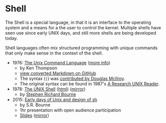 # Shell

The Shell is a special language, in that it is an interface to the operating system and a means for a the user to control the kernel. Multiple shells have seen use since early UNIX days, and still more shells are being developed today.

Shell languages often mix structured programming with unique commands that only make sense in the context of the shell.

* 1976: [The Unix Command Language](https://archive.org/download/the-unix-command-language/the-unix-command-language.pdf) ([more info](https://github.com/susam/tucl#combined-pdf))
  * by Ken Thompson
  * [view converted Markdown on GitHub](https://github.com/susam/tucl/blob/master/the-unix-command-language.md#the-unix-command-language)
  * The syntax (` | `) was [contributed by Douglas McIlroy](https://minnie.tuhs.org/pipermail/tuhs/2020-December/022535.html).
  * The original syntax can be found in 1987's [A Research UNIX Reader](https://archive.org/details/a_research_unix_reader/page/n27/mode/2up).
* 1978: [The UNIX Shell](https://archive.org/details/bstj57-6-1971/mode/2up) ([html](https://becksteinlab.physics.asu.edu/pages/unix/shell.html)) ([mirror](https://www.tuhs.org/Archive/Documentation/Papers/BSTJ/bstj57-6-1971.pdf))
  * by [Stephen Richard Bourne](https://dl.acm.org/profile/81100584611)
* 2015: [Early days of Unix and design of sh](https://www.youtube.com/watch?v=FI_bZhV7wpI)
  * by S.R. Bourne
  * 1hr presentation with open audience participation
  * [Slides](https://www.nycbug.org/event/10636/NYCBug.20151119.srb.pdf) ([mirror](http://technodocbox.com/C_and_CPP/73058128-Early-days-of-unix-and-design-of-sh-stephen-r-bourne-rally-ventures-and-acm-queue-eic-bsdcan-ottawa-june-12-2015.html))

